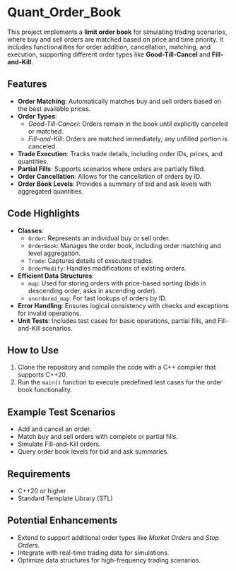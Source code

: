 # Quant_Order_Book

This project implements a **limit order book** for simulating trading scenarios, where buy and sell orders are matched based on price and time priority. It includes functionalities for order addition, cancellation, matching, and execution, supporting different order types like **Good-Till-Cancel** and **Fill-and-Kill**. 

## Features
- **Order Matching**: Automatically matches buy and sell orders based on the best available prices.
- **Order Types**:
  - *Good-Till-Cancel*: Orders remain in the book until explicitly canceled or matched.
  - *Fill-and-Kill*: Orders are matched immediately; any unfilled portion is canceled.
- **Trade Execution**: Tracks trade details, including order IDs, prices, and quantities.
- **Partial Fills**: Supports scenarios where orders are partially filled.
- **Order Cancellation**: Allows for the cancellation of orders by ID.
- **Order Book Levels**: Provides a summary of bid and ask levels with aggregated quantities.

## Code Highlights
- **Classes**:
  - `Order`: Represents an individual buy or sell order.
  - `OrderBook`: Manages the order book, including order matching and level aggregation.
  - `Trade`: Captures details of executed trades.
  - `OrderModify`: Handles modifications of existing orders.
- **Efficient Data Structures**:
  - `map`: Used for storing orders with price-based sorting (bids in descending order, asks in ascending order).
  - `unordered_map`: For fast lookups of orders by ID.
- **Error Handling**: Ensures logical consistency with checks and exceptions for invalid operations.
- **Unit Tests**: Includes test cases for basic operations, partial fills, and Fill-and-Kill scenarios.

## How to Use
1. Clone the repository and compile the code with a C++ compiler that supports C++20.
2. Run the `main()` function to execute predefined test cases for the order book functionality.

## Example Test Scenarios
- Add and cancel an order.
- Match buy and sell orders with complete or partial fills.
- Simulate Fill-and-Kill orders.
- Query order book levels for bid and ask summaries.

## Requirements
- C++20 or higher
- Standard Template Library (STL)

## Potential Enhancements
- Extend to support additional order types like *Market Orders* and *Stop Orders*.
- Integrate with real-time trading data for simulations.
- Optimize data structures for high-frequency trading scenarios.
